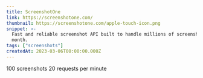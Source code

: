 ```yaml
---
title: ScreenshotOne
link: https://screenshotone.com/
thumbnail: https://screenshotone.com/apple-touch-icon.png
snippet: >-
  Fast and reliable screenshot API built to handle millions of screenshots a
  month.
tags: ["screenshots"]
createdAt: 2023-03-06T00:00:00.000Z
---
```

100 screenshots
20 requests per minute